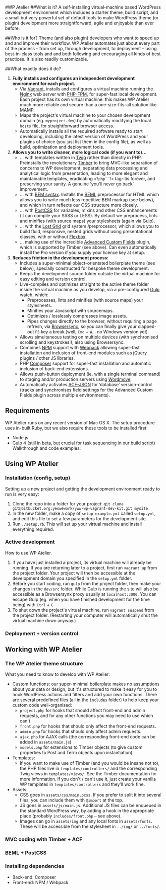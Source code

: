 #WP Atelier
##What is it?
A self-installing virtual-machine based WordPress development environment which includes a starter theme, build script, and a small but very powerful set of default tools to make WordPress theme (or plugin) development more straightforward, agile and enjoyable than ever before.

##Who is it for?
Theme (and also plugin) developers who want to speed up and and improve their workflow. WP Atelier automates just about every part of the process – from set up, through development, to deployment – using best-in-class tools and and both following and encouraging all kinds of best practices. It is also readily customizable.

##What exactly does it do?
1. **Fully installs and configures an independent development environment for each project.**
    * Via [Vagrant](https://www.vagrantup.com/), installs and configures a virtual machine running the [Nginx](https://nginx.org/) web server with [PHP-FPM](https://php-fpm.org/), for super-fast local development. Each project has its own virtual machine: this makes WP Atelier much more reliable and secure than a one-size-fits-all solution like MAMP.
    * Maps the project's virtual machine to your chosen development domain (eg. `myproject.dev`) by automatically modifying the local `hosts` file, for straightforward browser access.
    * Automatically installs all the required software ready to start developing, including the latest version of WordPress and your plugins of choice (you just list them in the config file), as well as build, optimization and deployment tools.
1. **Allows you to write cleaner, more logical code (if you want to)...**
    * ... with templates written in [Twig](http://twig.sensiolabs.org/) rather than directly in PHP. Preinstalls the revolutionary [Timber](https://upstatement.com/timber/) to bring MVC-like separation of concerns to WP development, separating data processing and analytical logic from presentation, leading to more elegant and maintainable templates, eradicating `<?php``?>` tag-itis forever, and preserving your sanity. A genuine 'you'll never go back' improvement.
    * ... with [BEM syntax](http://csswizardry.com/2013/01/mindbemding-getting-your-head-round-bem-syntax/). Installs the [BEML](https://github.com/zenwalker/node-beml) preprocessor for HTML which allows you to write much less repetitive BEM markup (see below), and which in turn reflects our CSS structure more closely.
    * ... with [PostCSS](https://github.com/postcss/postcss) for variables, mixins and other CSS enhancements (it can compile your SASS or LESS). By default we preprocess, lints and minifies (with source maps) your stylesheets (again via Gulp).
    * ... with the [Lost Grid](https://github.com/peterramsing/lost) grid system /preprocessor, which allows you to build fluid, responsive, nested grids without using presentational classes, with or without [Flexbox](https://github.com/peterramsing/lost).
    * ... making use of the incredible [Advanced Custom Fields](https://www.advancedcustomfields.com/) plugin, which is supported by Timber (see above). Can even automatically install the Pro version if you supply your licence key at setup.
1. **Reduces friction in the development process:**
    * Includes a super-minimal object-orientated boilerplate theme (see below), specially constructed for bespoke theme development.
    * Keeps the development source folder outside the virtual machine for easy editing and version control.
    * Live-compiles and optimizes straight to the active theme folder inside the virtual machine as you develop, via a pre-configured [Gulp](http://gulpjs.com/) watch, which:
        * Preprocesses, lints and minifies (with source maps) your stylesheets.
        * Minifies your Javascript with sourcemaps.
        * Optimizes / losslessly compresses image assets.
        * Pipes changes directly to the browser, without requiring a page refresh, via [Browsersync](https://www.browsersync.io/), so you can finally give your clapped-out `F5` key a break (well, `Cmd` + `W`… no Windows version yet).
    * Allows simultaneous testing on multiple devices (with synchronised scrolling and keystrokes!), also using Browsersync.
    * Combines [NPM](https://www.npmjs.com/) support with [Webpack](https://webpack.github.io/) allowing super-fast installation and inclusion of front-end modules such as jQuery plugins / other JS libraries.
    * PHP [Composer](https://getcomposer.org/) support for super-fast installation and automatic inclusion of back-end extensions.
    * Allows push-button deployment (ie. with a single terminal command) to staging and/or production servers using [Wordmove](https://github.com/welaika/wordmove).
    * Automatically activates [ACF-JSON](https://www.advancedcustomfields.com/resources/local-json/) for ‘database’ version-control (tracks and synchronises field settings for the Advanced Custom Fields plugin across multiple environments).

## Requirements
WP Atelier runs on any recent version of Mac OS X. The setup procedure uses in-built Ruby, but we also require these tools to be installed first:

* Node.js
* Gulp 4 (still in beta, but crucial for task sequencing in our build script)
Walkthrough and code examples:

## Using WP Atelier

### Installation (config, setup)
Setting up a new project and getting the development environment ready to run is very easy:

1. Clone the repo into a folder for your project: `git clone git@bitbucket.org:yeswework/yww-wp-vagrant-dev-kit.git mysite`
1. In the new folder, make a copy of `setup-example.yml` called `setup.yml`, and edit this file to set a few parameters for the development site.
1. Run `./setup.rb`. This will set up your virtual machine and install everything required.

### Active development
How to use WP Atelier.

1. If you have just installed a project, its virtual machine will already be running. If you are returning later to a project, first run `vagrant up` from the project folder. Your project will then be accessible at the development domain you specified in the `setup.yml` folder.
1. Before you start coding, run `gulp` from the project folder, then make your changes in the `dev/src` folder. While Gulp is running the site will also be accessible as a Browsersynx proxy usually at `localhost:3000`. You can escape Gulp (eg. when you have finished development for the time being) with `Ctrl` + `C`.
1. To shut down the project's virtual machine, run `vagrant suspend` from the project folder. (Restarting your computer will automatically shut the virtual machine down anyway.)

### Deployment + version control

## Working with WP Atelier
### The WP Atelier theme structure
What you need to know to develop with WP Atelier:

* Custom functions: our super-minimal boilerplate makes no assumptions about your data or design, but it's structured to make it easy for you to hook WordPress actions and filters and add your own functions. There are several predefined files (all in the `includes` folder) to help keep your custom code well-organised:
     * `project.php` for hooks that should affect front-end and admin requests, and for any other functions you may need to use which can't
     * `front.php` for hooks that should only affect the front-end requests.
     * `admin.php` for hooks that should only affect admin requests.
     * `ajax.php` for AJAX calls (the corresponding front-end code can be added in `assets/main.js`)
     * `models.php` for extensions to Timber objects (to give custom properties to Post and Term objects upon instantiation).
* Templates:
     * If you want to make use of Timber (and you would be insane not to), the PHP files live in `templates/controllers/` and the corresponding Twig views in `templates/views/`. See the Timber documentation for more information. If you don't / can't use it, just create your vanilla WP templates in `templates/controllers` and they'll work fine.
* Assets:
     * CSS goes in `assets/css/main.pcss`. If you prefer to split it into several files, you can include them with `@import` at the top.
     * JS goes in `assets/js/main.js`. Additional JS files can be enqueued in the standard WordPress way, by adding a hook in the appropriate place (probably `includes/front.php` – see above).
     * Images can go in `assets/img` and any local fonts in `assets/fonts`. These will be accessible from the stylesheet in `../img/` or `../fonts/`.

### MVC coding with Timber + ACF

### BEML + PostCSS

### Installing dependencies
* Back-end: Composer
* Front-end: NPM / Webpack